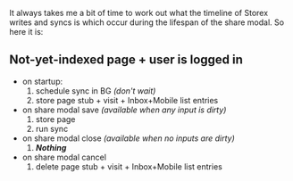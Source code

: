 It always takes me a bit of time to work out what the timeline of Storex writes and syncs is which occur during the lifespan of the share modal.
So here it is:

## Not-yet-indexed page + user is logged in

-   on startup:
    1. schedule sync in BG _(don't wait)_
    2. store page stub + visit + Inbox+Mobile list entries
-   on share modal save _(available when any input is dirty)_
    1. store page
    2. run sync
-   on share modal close _(available when *no* inputs are dirty)_
    1. **_Nothing_**
-   on share modal cancel
    1. delete page stub + visit + Inbox+Mobile list entries
